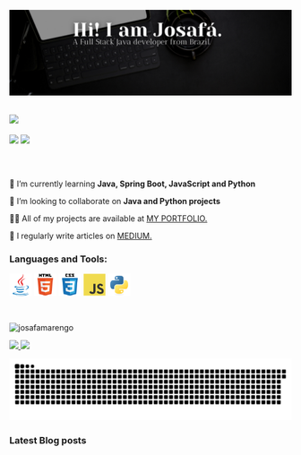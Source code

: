 <a href="https://linkedin.com/in/josafamarengo" target="_blank"><img title="Hey, Check Out my Linkedin 🙃" src="header.svg" target="_blank"/></a>

</br>
<a href="https://github.com/login?return_to=https%3A%2F%2Fgithub.com%2Fjosafamarengo"><img src="https://img.shields.io/github/followers/josafamarengo.svg?style=social&label=Follow&maxAge=2592000"></a>

<div align="left"></br>
  <a href="https://www.linkedin.com/in/josafamarengo" target="_blank"><img src="https://img.shields.io/badge/-LinkedIn-%230077B5?style=for-the-badge&logo=linkedin&logoColor=white" target="_blank"></a>
  <a href = "mailto:josafabmarengo@gmail.com" target="_blank"><img src="https://img.shields.io/badge/Gmail-D14836?style=for-the-badge&logo=gmail&logoColor=white" target="_blank"></a> 
</div>

##

</br>

🌱 I’m currently learning **Java, Spring Boot, JavaScript and Python**

👯 I’m looking to collaborate on **Java and Python projects**

👨‍💻 All of my projects are available at [MY PORTFOLIO.](https://josafa.netlify.app/)

📝 I regularly write articles on [MEDIUM.](https://medium.com/@josafamarengo)


<div>
<h3 align="left">Languages and Tools:</h3>
<p align="left"> 

<img src="https://raw.githubusercontent.com/devicons/devicon/master/icons/java/java-original.svg" alt="java" width="40" height="40"/>
<img src="https://raw.githubusercontent.com/devicons/devicon/master/icons/html5/html5-original-wordmark.svg" alt="html5" width="40" height="40"/>
<img src="https://raw.githubusercontent.com/devicons/devicon/master/icons/css3/css3-original-wordmark.svg" alt="css3" width="40" height="40"/> 
<img src="https://raw.githubusercontent.com/devicons/devicon/master/icons/javascript/javascript-original.svg" alt="javascript" width="40" height="40"/>
<img src="https://raw.githubusercontent.com/devicons/devicon/master/icons/python/python-original.svg" alt="python" width="40" height="40"/>

<div></br>
<p align="left"> <img src="https://komarev.com/ghpvc/?username=josafamarengo&label=Profile%20views&color=0e75b6&style=flat" alt="josafamarengo" /> </p></div>

<div align="left">
  <a href="https://www.linkedin.com/in/josafamarengo" target="_blank">
  <img height="180em" src="https://github-readme-stats.vercel.app/api?username=josafamarengo&show_icons=true&theme=tokyonight&include_all_commits=true&count_private=true"/>
  <img src="https://github-readme-stats.vercel.app/api/top-langs/?username=josafamarengo&theme=tokyonight&include_all_commits=true&count_private=true" height="180em" /></a>
</div>
  
  ![Snake animation](https://github.com/josafamarengo/josafamarengo/blob/output/github-contribution-grid-snake.svg)

<div>
<h3>Latest Blog posts</h3>
<!-- BLOG-POST-LIST:START -->
<!-- BLOG-POST-LIST:END -->
</div>
